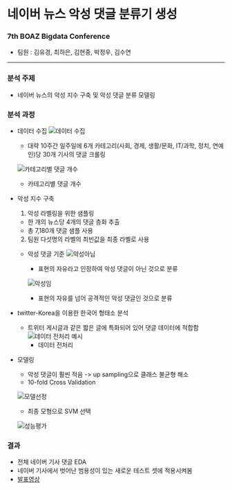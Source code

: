 # 네이버 뉴스 악성 댓글 분류기 생성
### 7th BOAZ Bigdata Conference
- 팀원 : 김유경, 최하은, 김현중, 박정우, 김수연
---
### 분석 주제
- 네이버 뉴스의 악성 지수 구축 및 악성 댓글 분류 모델링

### 분석 과정
- 데이터 수집
  ![데이터 수집](https://user-images.githubusercontent.com/90254892/236655584-244f6615-97c2-4ad0-8d38-1b9476ff711d.png)
  - 대략 10주간 일주일에 6개 카테고리(사회, 경제, 생활/문화, IT/과학, 정치, 연예인)당 30개 기사의 댓글 크롤링    
  
  ![카테고리별 댓글 개수](https://user-images.githubusercontent.com/90254892/236655590-b0dc3e5f-1da3-473a-9121-c33d2cc70a65.png)
  - 카테고리별 댓글 개수
  
- 악성 지수 구축
  1. 악성 라벨링을 위한 샘플링
    - 한 개의 뉴스당 4개의 댓글 층화 추출
    - 총 7,180개 댓글 샘플 사용
  2. 팀원 다섯명의 라벨의 최빈값을 최종 라벨로 사용
  
  - 악성 댓글 기준
    ![악성아님](https://user-images.githubusercontent.com/90254892/236655860-8036b58b-8e41-4476-ae01-0f8fe0775e4b.png)
    - 표현의 자유라고 인정하여 악성 댓글이 아닌 것으로 분류
    
    ![악성임](https://user-images.githubusercontent.com/90254892/236655861-89c4543a-6705-4448-8a07-cb539f1038eb.png)
    - 표현의 자유를 넘어 공격적인 악성 댓글인 것으로 분류
   
 - twitter-Korea을 이용한 한국어 형태소 분석
    - 트위터 게시글과 같은 짧은 글에 특화되어 있어 댓글 데이터에 적합함
      ![데이터 전처리 예시](https://user-images.githubusercontent.com/90254892/236655976-8a3d1080-1a74-4aaf-88e8-6e4fbee7f539.png)
      - 데이터 전처리 
  
 - 모델링
   - 악성 댓글이 훨씬 적음 -> up sampling으로 클래스 불균형 해소
   - 10-fold Cross Validation

    ![모델선정](https://user-images.githubusercontent.com/90254892/236656081-47c45f3e-b79b-4ba0-b0d1-e16d4d4f759b.png)
      - 최종 모형으로 SVM 선택 
    
    ![성능평가](https://user-images.githubusercontent.com/90254892/236656107-63067acd-0b87-4bd1-b280-cfb56254ed50.png)
  
### 결과
- 전체 네이버 기사 댓글 EDA
- 네이버 기사에서 벗어난 범용성이 있는 새로운 테스트 셋에 적용시켜봄
- [발표영상](https://www.youtube.com/watch?v=TkLrDL0XnkM)
